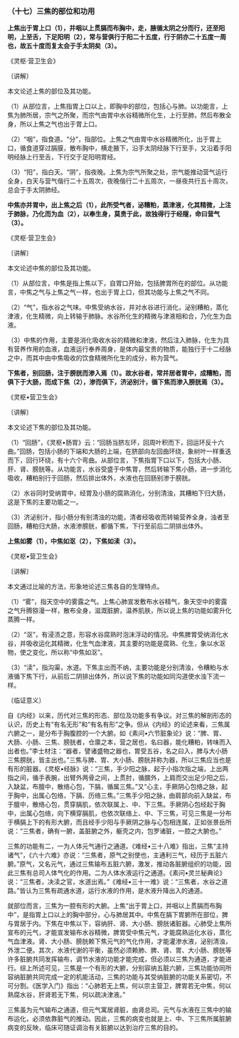 ### （十七）三焦的部位和功用

**上焦出于胃上口（1），并咽以上贯膈而布胸中，走，腋循太阴之分而行，还至阳明，上至舌，下足阳明（2），常与营俱行于阳二十五度，行于阴亦二十五度一周也，故五十度而复太会于手太阴矣（3）。**

​《灵枢·营卫生会》

〔讲解〕

本文论述上焦的部位及其功能。

（1）从部位言，上焦指胃上口以上，即胸中的部位，包括心与肺。以功能言，上焦为肺所居，宗气之所聚，而宗气由胃中水谷精微所化生，上行至肺，然后布散全身，所以上焦之气也出于胃上口。

（2）“咽”，指食道。“分”，指部位。上焦之气由胃中水谷精微所化，出于胃上口，循食道穿过膈膜，散布胸中，横走腋下，沿手太阴经脉下行至手，又沿着手阳明经脉上行至舌，下行交于足阳明胃经。

（3）“阳”，指白天。“阴”，指夜晚。上焦为宗气所聚之处，宗气能推动营气运行全身，白天与营气偕行二十五周次，夜晚偕行二十五周次，一昼夜共行五十周次，总会于手太阴肺经。

**中焦亦并胃中，出上焦之后（1），此所受气者，泌糟粕，蒸津液，化其精微，上注于肺脉，乃化而为血（2），以奉生身，莫贵于此，故独得行于经隧，命曰营气（3）。**

​《灵枢·营卫生会》

〔讲解〕

本文论述中焦的部位及其功能。

（1）从部位言，中焦是指上焦以下，自胃口开始，包括脾胃所在的部位。从功能言，中焦之气与上焦之气一样，也出于胃上口，但其功能与上焦之气不同。

（2）“气”，指水谷之气味。中焦受纳水谷，并对水谷进行消化，泌别糟粕，蒸化津液，化生精微，向上转输于肺脉。水谷所化生的精微与津液相和合，乃化生为血液。

（3）中焦的作用，主要是消化吸收水谷的精微和津液，然后注入肺脉，化生为具有营养作用的血液，血液运行奉养周身，是体内最宝贵的物质，能独行于十二经脉之中，而其中由中焦吸收的饮食精微所化生的成分，称为营气。

**下焦者，别回肠，注于膀胱而渗入焉（1）。故水谷者，常并居者胃中，成糟粕，而俱下于大肠，而成下焦（2），渗而俱下，济泌别汁，循下焦而渗入膀胱焉（3）。**

​《灵枢•营卫生会》

〔讲解〕

本文论述下焦的部位及其功能。

（1）“回肠”，《灵枢•肠胃》云：“回肠当脐左环，回周叶积而下，回运环反十六曲。”回肠，包括小肠的下端和大肠的上端，在脐部向左回曲环绕，象树叶一样重迭而下，回行环绕，有十六个弯曲。从部位言，下焦指胃下口以下，包括大小肠、肝、肾、膀胱等。从功能言，水谷受盛于中焦胃，然后转输下焦小肠，进一步消化吸收，糟粕别行于回肠，然后排出体外，水液也在回肠别渗于膀胱。

（2）水谷同时受纳胃中，经胃及小肠的腐熟消化，分别清浊，其糟粕下归大肠，这是下焦的主要功能之一。

（3）济泌别汁，指小肠分有别清浊的功能，清者经吸收而转输营养全身，浊者至回肠，糟粕归大肠，水液渗膀胱，都循下焦，下行至前后二阴排出体外。

**上焦如雾（1），中焦如沤（2），下焦如渎（3）。**

​《灵枢•营卫生会》

〔讲解〕

本文通过比喻的方法，形象地论述三焦各自的生理特点。

（1）“雾”，指天空中的雾露之气。上焦心肺宣发敷布水谷精气，象天空中的雾露之气升腾猕漫一样，散布全身，滋溉脏腑，温养肌肤，所以说上焦的功能如雾升化蒸腾一样。

（2）“沤”，有浸渍之意，形容水谷腐熟时泡沫浮动的情况。中焦脾胃受纳消化水谷，并吸收运化其精微，化生气血津液，其主要的功能是腐熟、化生，象以水沤物，使之变化，所以称“中焦如沤”。

（3）“渎”，指沟渠，水道。下焦主出而不纳，主要功能是分别清浊，令糟粕与水液循下焦下行，从前后二阴排出体外，所以说下焦的功能如同沟道使水浊下流一样。

〔临证意义〕

自《内经》以来，历代对三焦的形态、部位及功能多有争议。对三焦的解剖形态的认识，历史上有“有名无形”和“有名有形”之争。但从《内经》的论述来看，三焦属六腑之一，是分布于胸腹腔的一个大腑。如《素问•六节脏象论》说：“脾、胃、大肠、小肠、三焦、膀胱者，仓廪之本，营之居也，名曰器，能化糟粕，转味而入出者也。”李士材注：“器者，譬诸盛物之器也，胃受五谷，名之曰入，脾与大小肠三焦膀胱，皆主出也。”三焦与脾、胃、大小肠、膀胱并称为器，所以三焦应当也是有形的脏器。《灵枢•经脉》说：“三焦，手少阳之脉，起于小指次指之端，上出两指之间，循手表腕，出臂外两骨之间，上贯肘，循臑外，上肩而交出足少阳之后，入缺盆，布膻中，散络心包，下膈，循属三焦。”又“心主，手厥阴心包络之脉，起于胸中，出属心包络，下膈、历络三焦。”三焦手少阳之脉，由肩部向前入缺盆，布于膻中，散络心包，贯穿膈肌，依次联属上、中、下三焦。手厥阴心包经起于胸中，出属心包络，向下横穿膈肌，也依次联络上、中、下三焦，可见三焦是一分布于横膈上下的有形大腑，而且经手少阳与手厥阴之脉与心包相连属，正如张景岳所说：“三焦者，确有一腑，盖脏腑之外，躯壳之内，包罗诸脏，一腔之大腑也。”

三焦的功能有二，一为人体元气通行之通道。《难经•三十八难》指出，三焦“主持诸气”，《六十六难》亦说：“三焦者，原气之别使也，主通利三气，经历于五脏六腑。”原气，又名元气，通过三焦输布五脏六腑，激发，推动各脏腑组织的功能，因此三焦有总司人体气化的作用。二为人体水液运行之通道。《素问•灵兰秘典论》说：“三焦者，决渎之官，水道出焉。”《难经•三十一难》说：“三焦者，水谷之道路。”皆认为三焦有疏通水道，运行水液的作用，是水液升降出入的通道。

就部位而言，三焦为一腔有形的大腑。上焦“出于胃上口，并咽以上贯膈而布胸中”，是指胃上口以上的胸中部分，心与肺居其中。中焦在膈下胃腑所在部位，脾与胃居于内。下焦在中焦以下，容纳肝、肾、大小肠、膀胱诸脏器。心肺受上焦所宣布的元气，才能宣发输布水谷精微，脾胃受中焦元气，才能腐熟运化水谷，蒸化气血津液。肾、大小肠、膀胱赖下焦元气的气化作用，才能灌渗水液，泌别清浊，外泄二便。其次，水液代谢的平衡，虽然必须赖肺、脾、肾、胃、大小肠、膀胱等许多脏腑共同发挥输布，调节水液的功能才能完成，但必须以三焦为通道，才能进行。综上所述可见，三焦是一个有形的大腑，分别容纳五脏六腑，三焦功能协同所容纳脏腑共同完成一定的机能活动，三焦的功能与其受纳脏腑的功能关系密切，不可分割。《医学入门》指出：“心肺若无上焦，何以宗主营卫，脾胃若无中焦，何以熟腐水谷，肝肾若无下焦，何以疏决津液。”

三焦虽为元气输布之通道，但元气寓居肾脏，由肾总司。元气与水液在三焦中的输布运化，必须依靠脏气的推动。因此，三焦的病变也就是上、中、下三焦所属脏腑病变的反映，临床可随证调治有关脏腑以达到治疗三焦的目的。

